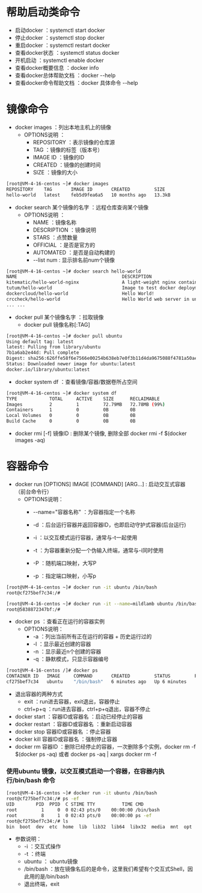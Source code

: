 # 帮助启动类命令
- 启动docker ：systemctl start docker
- 停止docker ：systemctl stop docker
- 重启docker ：systemctl restart docker
- 查看docker状态 ：systemctl status docker
- 开机启动 ：systemctl enable docker
- 查看docker概要信息 ：docker info
- 查看docker总体帮助文档 ：docker --help
- 查看docker命令帮助文档 ：docker 具体命令 --help

# 镜像命令
- docker images ：列出本地主机上的镜像
  - OPTIONS说明 ：
    - REPOSITORY ：表示镜像的仓库源
    - TAG ：镜像的标签（版本号）
    - IMAGE ID ：镜像的ID
    - CREATED ：镜像的创建时间
    - SIZE ：镜像的大小

```bash
[root@VM-4-16-centos ~]# docker images
REPOSITORY    TAG       IMAGE ID       CREATED         SIZE
hello-world   latest    feb5d9fea6a5   10 months ago   13.3kB
```
- docker search 某个镜像的名字 ：远程仓库查询某个镜像
  - OPTIONS说明 ：
    - NAME ：镜像名称
    - DESCRIPTION ：镜像说明
    - STARS ：点赞数量
    - OFFICIAL ：是否是官方的
    - AUTOMATED ：是否是自动构建的
    - --list num : 显示排名前num个镜像

```bash
[root@VM-4-16-centos ~]# docker search hello-world
NAME                                       DESCRIPTION                                     STARS     OFFICIAL   AUTOMATED
kitematic/hello-world-nginx                A light-weight nginx container that demonstr…   152                  
tutum/hello-world                          Image to test docker deployments. Has Apache…   89                   [OK]
dockercloud/hello-world                    Hello World!                                    19                   [OK]
crccheck/hello-world                       Hello World web server in under 2.5 MB          15                   [OK]
... ...
```
- docker pull 某个镜像名字 ：拉取镜像
  - docker pull 镜像名称[:TAG]

```bash
[root@VM-4-16-centos ~]# docker pull ubuntu
Using default tag: latest
latest: Pulling from library/ubuntu
7b1a6ab2e44d: Pull complete 
Digest: sha256:626ffe58f6e7566e00254b638eb7e0f3b11d4da9675088f4781a50ae288f3322
Status: Downloaded newer image for ubuntu:latest
docker.io/library/ubuntu:latest
```

- docker system df ：查看镜像/容器/数据卷所占空间
```bash
[root@VM-4-16-centos ~]# docker system df
TYPE            TOTAL     ACTIVE    SIZE      RECLAIMABLE
Images          2         1         72.79MB   72.78MB (99%)
Containers      1         0         0B        0B
Local Volumes   0         0         0B        0B
Build Cache     0         0         0B        0B
```
- docker rmi [-f] 镜像ID : 删除某个镜像, 删除全部 docker rmi -f $(docker images -aq)

# 容器命令
- docker run [OPTIONS] IMAGE [COMMAND] [ARG...] : 启动交互式容器（前台命令行）
  - OPTIONS说明：
    - --name="容器名称" ：为容器指定一个名称
    - -d ：后台运行容器并返回容器ID，也即启动守护式容器(后台运行)
    
    - -i ：以交互模式运行容器，通常与-t一起使用
    - -t ：为容器重新分配一个伪输入终端，通常与-i同时使用
    
    - -P ：随机端口映射，大写P
    - -p ：指定端口映射，小写p

```bash
[root@VM-4-16-centos ~]# docker run -it ubuntu /bin/bash
root@cf275bef7c34:/#

[root@VM-4-16-centos ~]# docker run -it --name=mildlamb ubuntu /bin/bash
root@5838872347bf:/# 
```


- docker ps ：查看正在运行的容器实例
  - OPTIONS说明：
    - -a ：列出当前所有正在运行的容器 + 历史运行过的
    - -l ：显示最近创建的容器
    - -n ：显示最近n个创建的容器
    - -q ：静默模式，只显示容器编号
```bash
[root@VM-4-16-centos /]# docker ps
CONTAINER ID   IMAGE     COMMAND       CREATED         STATUS         PORTS     NAMES
cf275bef7c34   ubuntu    "/bin/bash"   6 minutes ago   Up 6 minutes             beautiful_shannon
```
- 退出容器的两种方式
  - exit ：run进去容器，exit退出，容器停止
  - ctrl+p+q ：run进去容器，ctrl+p+q退出，容器不停止
- docker start ：容器ID或容器名 ：启动已经停止的容器
- docker restart ：容器ID或容器名 ：重新启动容器
- docker stop 容器ID或容器名 ：停止容器
- docker kill 容器ID或容器名 ：强制停止容器
- docker rm 容器ID ：删除已经停止的容器，一次删除多个实例，docker rm -f $(docker ps -aq) 或者 docker ps -aq | xargs docker rm -f 


### 使用ubuntu 镜像，以交互模式启动一个容器，在容器内执行/bin/bash 命令
```bash
[root@VM-4-16-centos ~]# docker run -it ubuntu /bin/bash
root@cf275bef7c34:/# ps -ef
UID        PID  PPID  C STIME TTY          TIME CMD
root         1     0  0 02:43 pts/0    00:00:00 /bin/bash
root         8     1  0 02:43 pts/0    00:00:00 ps -ef
root@cf275bef7c34:/# ls
bin  boot  dev  etc  home  lib  lib32  lib64  libx32  media  mnt  opt  proc  root  run  sbin  srv  sys  tmp  usr  var
```
- 参数说明：
  - -i ：交互式操作
  - -t ：终端
  - ubuntu ： ubuntu镜像
  - /bin/bash ：放在镜像名后的是命令，这里我们希望有个交互式Shell，因此用的是/bin/bash
  - 退出终端，exit
